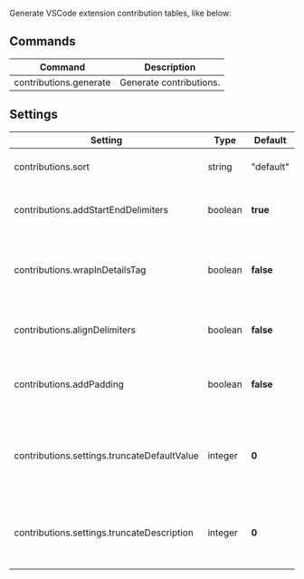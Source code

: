 Generate VSCode extension contribution tables, like below:

## Commands

|Command|Description|
|-|-|
|contributions.generate|Generate contributions.|

## Settings

|Setting|Type|Default|Description|
|-|-|-|-|
|contributions.sort|string|"default"|How to sort items in a table.|
|contributions.addStartEndDelimiters|boolean|**true**|Add start and end delimiters to the table.|
|contributions.wrapInDetailsTag|boolean|**false**|Warp tables in <details>Collapsed</details> tag to look collapsed by default.|
|contributions.alignDelimiters|boolean|**false**|Make pretty table. (Not pretty if the table is big)|
|contributions.addPadding|boolean|**false**|Add whitespaces between delimiters and content.|
|contributions.settings.truncateDefaultValue|integer|**0**|Truncate default value if it's bigger than this setting. (0 to disable).|
|contributions.settings.truncateDescription|integer|**0**|Truncate description if it's bigger than this setting. (0 to disable).|

